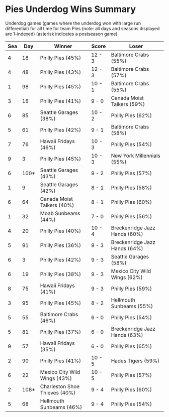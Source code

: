 # Pies Underdog Wins Summary



Underdog games (games where the underdog won with large run differential) for all time for team Pies (note: all days and seasons displayed are 1-indexed) (asterisk indicates a postseason game)


| Sea | Day | Winner | Score | Loser | 
| ------ |------ |------ |------ |------ |
| 4 | 18 | Philly Pies (45%) | 12 - 3 | Baltimore Crabs (55%) | 
| 4 | 48 | Philly Pies (43%) | 12 - 3 | Baltimore Crabs (57%) | 
| 1 | 98 | Philly Pies (45%) | 10 - 1 | Baltimore Crabs (55%) | 
| 3 | 16 | Philly Pies (41%) | 9 - 0 | Canada Moist Talkers (59%) | 
| 6 | 85 | Seattle Garages (38%) | 10 - 2 | Philly Pies (62%) | 
| 5 | 61 | Philly Pies (42%) | 9 - 1 | Baltimore Crabs (58%) | 
| 7 | 76 | Hawaii Fridays (46%) | 10 - 3 | Philly Pies (54%) | 
| 9 | 3 | Philly Pies (45%) | 10 - 3 | New York Millennials (55%) | 
| 6 | 100* | Seattle Garages (43%) | 9 - 2 | Philly Pies (57%) | 
| 1 | 9 | Seattle Garages (42%) | 8 - 1 | Philly Pies (58%) | 
| 6 | 64 | Canada Moist Talkers (40%) | 8 - 1 | Philly Pies (60%) | 
| 1 | 32 | Moab Sunbeams (44%) | 7 - 0 | Philly Pies (56%) | 
| 4 | 20 | Philly Pies (40%) | 10 - 4 | Breckenridge Jazz Hands (60%) | 
| 5 | 91 | Philly Pies (36%) | 9 - 3 | Breckenridge Jazz Hands (64%) | 
| 6 | 3 | Philly Pies (42%) | 9 - 3 | Seattle Garages (58%) | 
| 6 | 19 | Philly Pies (38%) | 9 - 3 | Mexico City Wild Wings (62%) | 
| 8 | 75 | Hawaii Fridays (41%) | 9 - 3 | Philly Pies (59%) | 
| 3 | 95 | Philly Pies (45%) | 8 - 2 | Hellmouth Sunbeams (55%) | 
| 5 | 55 | Baltimore Crabs (46%) | 6 - 0 | Philly Pies (54%) | 
| 5 | 81 | Philly Pies (37%) | 6 - 0 | Breckenridge Jazz Hands (63%) | 
| 9 | 57 | Hawaii Fridays (35%) | 6 - 0 | Philly Pies (65%) | 
| 2 | 90 | Philly Pies (41%) | 10 - 5 | Hades Tigers (59%) | 
| 6 | 22 | Mexico City Wild Wings (43%) | 10 - 5 | Philly Pies (57%) | 
| 2 | 108* | Charleston Shoe Thieves (40%) | 9 - 4 | Philly Pies (60%) | 
| 5 | 68 | Hellmouth Sunbeams (46%) | 9 - 4 | Philly Pies (54%) | 


